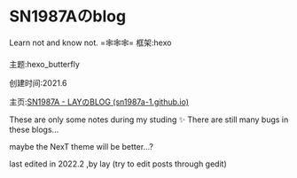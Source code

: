 # SN1987Aのblog

Learn not and know not.
=🕸️🕸️🕸️=
框架:hexo

主题:hexo_butterfly

创建时间:2021.6

主页:[SN1987A - LAYのBLOG (sn1987a-1.github.io)](https://sn1987a-1.github.io/)

These are only some notes during my studing ✨️
There are still many bugs in these blogs...

maybe the NexT theme will be better...?

last edited in 2022.2 ,by lay (try to edit posts through gedit)
